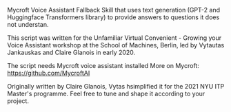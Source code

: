 Mycroft Voice Assistant Fallback Skill that uses text generation 
(GPT-2 and Huggingface Transformers library) to provide answers 
to questions it does not understan.  

This script was written for the Unfamiliar Virtual Convenient - 
Growing your Voice Assistant workshop at the School of Machines, 
Berlin, led by Vytautas Jankauskas and Claire Glanois in early 2020.

The script needs Mycroft voice assistant installed
More on Mycroft: https://github.com/MycroftAI

Originally written by Claire Glanois,
Vytas hsimplified it for the 2021 NYU ITP Master's programme. 
Feel free to tune and shape it according to your project.
